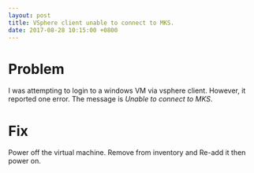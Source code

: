 ```yaml
---
layout: post
title: VSphere client unable to connect to MKS.
date: 2017-08-28 10:15:00 +0800
---
```


# Problem
I was attempting to login to a windows VM via vsphere client. However, it reported one error. The message is *Unable to connect to MKS*.

# Fix
Power off the virtual machine. Remove from inventory and Re-add it then power on.